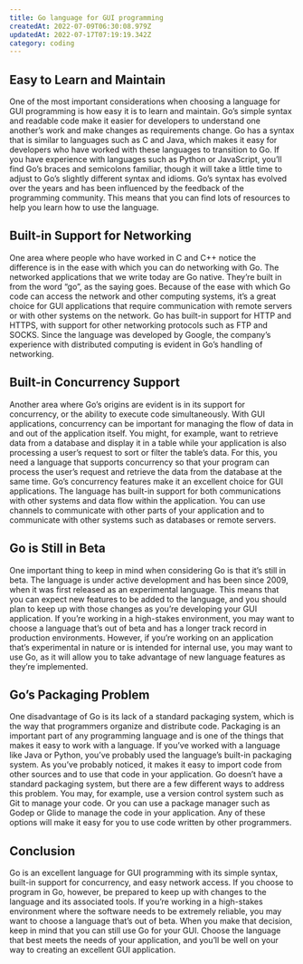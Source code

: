 ```yaml
---
title: Go language for GUI programming
createdAt: 2022-07-09T06:30:08.979Z
updatedAt: 2022-07-17T07:19:19.342Z
category: coding
---
```


## Easy to Learn and Maintain

One of the most important considerations when choosing a language for GUI programming is how easy it is to learn and maintain. Go’s simple syntax and readable code make it easier for developers to understand one another’s work and make changes as requirements change.
Go has a syntax that is similar to languages such as C and Java, which makes it easy for developers who have worked with these languages to transition to Go.
If you have experience with languages such as Python or JavaScript, you’ll find Go’s braces and semicolons familiar, though it will take a little time to adjust to Go’s slightly different syntax and idioms.
Go’s syntax has evolved over the years and has been influenced by the feedback of the programming community. This means that you can find lots of resources to help you learn how to use the language.

## Built-in Support for Networking

One area where people who have worked in C and C++ notice the difference is in the ease with which you can do networking with Go.
The networked applications that we write today are Go native. They’re built in from the word “go”, as the saying goes.
Because of the ease with which Go code can access the network and other computing systems, it’s a great choice for GUI applications that require communication with remote servers or with other systems on the network.
Go has built-in support for HTTP and HTTPS, with support for other networking protocols such as FTP and SOCKS.
Since the language was developed by Google, the company’s experience with distributed computing is evident in Go’s handling of networking.

## Built-in Concurrency Support

Another area where Go’s origins are evident is in its support for concurrency, or the ability to execute code simultaneously.
With GUI applications, concurrency can be important for managing the flow of data in and out of the application itself. You might, for example, want to retrieve data from a database and display it in a table while your application is also processing a user’s request to sort or filter the table’s data.
For this, you need a language that supports concurrency so that your program can process the user’s request and retrieve the data from the database at the same time.
Go’s concurrency features make it an excellent choice for GUI applications. The language has built-in support for both communications with other systems and data flow within the application.
You can use channels to communicate with other parts of your application and to communicate with other systems such as databases or remote servers.

## Go is Still in Beta

One important thing to keep in mind when considering Go is that it’s still in beta. The language is under active development and has been since 2009, when it was first released as an experimental language.
This means that you can expect new features to be added to the language, and you should plan to keep up with those changes as you’re developing your GUI application.
If you’re working in a high-stakes environment, you may want to choose a language that’s out of beta and has a longer track record in production environments.
However, if you’re working on an application that’s experimental in nature or is intended for internal use, you may want to use Go, as it will allow you to take advantage of new language features as they’re implemented.

## Go’s Packaging Problem

One disadvantage of Go is its lack of a standard packaging system, which is the way that programmers organize and distribute code.
Packaging is an important part of any programming language and is one of the things that makes it easy to work with a language.
If you’ve worked with a language like Java or Python, you’ve probably used the language’s built-in packaging system.
As you’ve probably noticed, it makes it easy to import code from other sources and to use that code in your application.
Go doesn’t have a standard packaging system, but there are a few different ways to address this problem. You may, for example, use a version control system such as Git to manage your code.
Or you can use a package manager such as Godep or Glide to manage the code in your application.
Any of these options will make it easy for you to use code written by other programmers.

## Conclusion

Go is an excellent language for GUI programming with its simple syntax, built-in support for concurrency, and easy network access. If you choose to program in Go, however, be prepared to keep up with changes to the language and its associated tools.
If you’re working in a high-stakes environment where the software needs to be extremely reliable, you may want to choose a language that’s out of beta. When you make that decision, keep in mind that you can still use Go for your GUI.
Choose the language that best meets the needs of your application, and you’ll be well on your way to creating an excellent GUI application.
